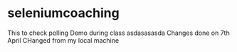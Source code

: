 # seleniumcoaching
This to check polling
Demo during class
asdasasasda
Changes done on 7th April
CHanged from my local machine

